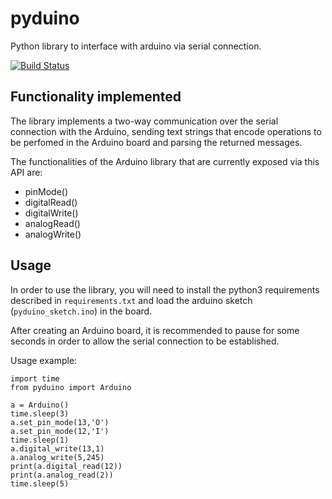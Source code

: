 pyduino
=======

Python library to interface with arduino via serial connection.

[![Build Status](https://travis-ci.org/lekum/pyduino.svg?branch=master)](https://travis-ci.org/lekum/pyduino)

Functionality implemented
-------------------------

The library implements a two-way communication over the serial connection with the Arduino, sending text strings that encode operations to be perfomed in the Arduino board and parsing the returned messages.

The functionalities of the Arduino library that are currently exposed via this API are:

- pinMode() 
- digitalRead()
- digitalWrite()
- analogRead()
- analogWrite()

Usage
-----

In order to use the library, you will need to install the python3 requirements described in ``requirements.txt`` and load the arduino sketch (``pyduino_sketch.ino``) in the board.

After creating an Arduino board, it is recommended to pause for some seconds in order to allow the serial connection to be established.

Usage example:

	import time
	from pyduino import Arduino

	a = Arduino()
	time.sleep(3)
	a.set_pin_mode(13,'O')
	a.set_pin_mode(12,'I')
	time.sleep(1)
	a.digital_write(13,1)
	a.analog_write(5,245)
	print(a.digital_read(12))
	print(a.analog_read(2))
	time.sleep(5)
